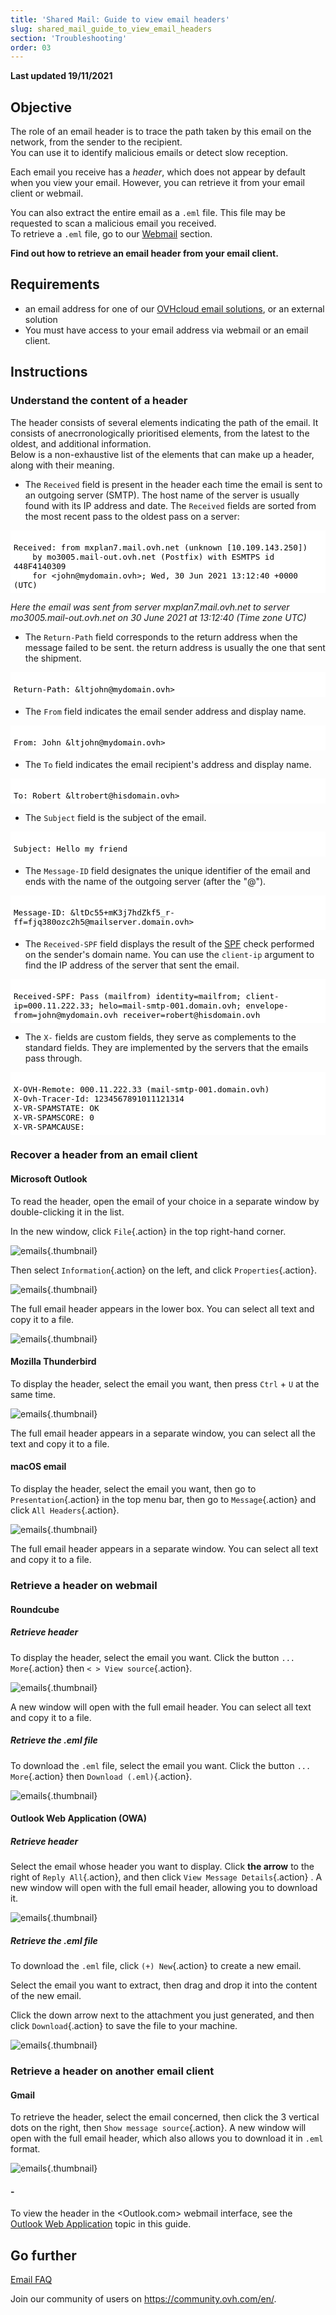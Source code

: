 ```yaml
---
title: 'Shared Mail: Guide to view email headers'
slug: shared_mail_guide_to_view_email_headers
section: 'Troubleshooting'
order: 03
---
```


<style>
 pre {
     font-size: 14px;
 }
 pre.console {
   background-color: #fff; 
   color: #000;
   font-family: monospace;
   padding: 5px;
   margin-bottom: 5px;
 }
 pre.console code {
   border: solid 0px transparent;
   font-family: monospace !important;
   font-size: 0.90em;
   color: #000;
 }
 .small {
     font-size: 0.90em;
 }
</style>


**Last updated 19/11/2021**

## Objective

The role of an email header is to trace the path taken by this email on the network, from the sender to the recipient.<br>
You can use it to identify malicious emails or detect slow reception.

Each email you receive has a *header*, which does not appear by default when you view your email. However, you can retrieve it from your email client or webmail.

You can also extract the entire email as a `.eml` file. This file may be requested to scan a malicious email you received.<br>
To retrieve a `.eml` file, go to our [Webmail](#webmail) section.

**Find out how to retrieve an email header from your email client.**

## Requirements

- an email address for one of our [OVHcloud email solutions](https://www.ovhcloud.com/en-gb/emails/), or an external solution
- You must have access to your email address via webmail or an email client.

## Instructions

### Understand the content of a header

The header consists of several elements indicating the path of the email. It consists of anecrronologically prioritised elements, from the latest to the oldest, and additional information.<br>
Below is a non-exhaustive list of the elements that can make up a header, along with their meaning. 

- The `Received` field is present in the header each time the email is sent to an outgoing server (SMTP). The host name of the server is usually found with its IP address and date. The `Received` fields are sorted from the most recent pass to the oldest pass on a server:

<pre class="console"><code>
Received: from mxplan7.mail.ovh.net (unknown [10.109.143.250])
	by mo3005.mail-out.ovh.net (Postfix) with ESMTPS id 448F4140309
	for &lt;john@mydomain.ovh>; Wed, 30 Jun 2021 13:12:40 +0000 (UTC)
</code></pre>

  *Here the email was sent from server mxplan7.mail.ovh.net to server mo3005.mail-out.ovh.net on 30 June 2021 at 13:12:40 (Time zone UTC)*

- The `Return-Path` field corresponds to the return address when the message failed to be sent. the return address is usually the one that sent the shipment. 

<pre class="console"><code>
Return-Path: &amp;ltjohn@mydomain.ovh>
</code></pre>

- The `From` field indicates the email sender address and display name.

<pre class="console"><code>
From: John &amp;ltjohn@mydomain.ovh>
</code></pre>

- The `To` field indicates the email recipient's address and display name.

<pre class="console"><code>
To: Robert &amp;ltrobert@hisdomain.ovh> 
</code></pre>

- The `Subject` field is the subject of the email.

<pre class="console"><code>
Subject: Hello my friend
</code></pre>

- The `Message-ID` field designates the unique identifier of the email and ends with the name of the outgoing server (after the \"@\"). 

<pre class="console"><code>
Message-ID: &amp;ltDc55+mK3j7hdZkf5_r-ff=fjq380ozc2h5@mailserver.domain.ovh>
</code></pre>

- The `Received-SPF` field displays the result of the [SPF](https://docs.ovh.com/gb/en/domains/web_hosting_the_spf_record/) check performed on the sender's domain name. You can use the `client-ip` argument to find the IP address of the server that sent the email. 

<pre class="console"><code>
Received-SPF: Pass (mailfrom) identity=mailfrom; client-ip=000.11.222.33; helo=mail-smtp-001.domain.ovh; envelope-from=john@mydomain.ovh receiver=robert@hisdomain.ovh 
</code></pre>

- The `X-` fields are custom fields, they serve as complements to the standard fields. They are implemented by the servers that the emails pass through.

<pre class="console"><code>
X-OVH-Remote: 000.11.222.33 (mail-smtp-001.domain.ovh)
X-Ovh-Tracer-Id: 1234567891011121314
X-VR-SPAMSTATE: OK
X-VR-SPAMSCORE: 0
X-VR-SPAMCAUSE: 
</code></pre>

### Recover a header from an email client

#### Microsoft Outlook 

To read the header, open the email of your choice in a separate window by double-clicking it in the list.

In the new window, click `File`{.action} in the top right-hand corner.

![emails](images/outlook01.png){.thumbnail}

Then select `Information`{.action} on the left, and click `Properties`{.action}.

![emails](images/outlook02.png){.thumbnail}

The full email header appears in the lower box. You can select all text and copy it to a file.

![emails](images/outlook03.png){.thumbnail}

#### Mozilla Thunderbird

To display the header, select the email you want, then press `Ctrl` \+ `U` at the same time.

![emails](images/thunderbird01.png){.thumbnail}

The full email header appears in a separate window, you can select all the text and copy it to a file.

#### macOS email

To display the header, select the email you want, then go to `Presentation`{.action} in the top menu bar, then go to `Message`{.action} and click `All Headers`{.action}.

![emails](images/mailmac01.png){.thumbnail}

The full email header appears in a separate window. You can select all text and copy it to a file.

### Retrieve a header on webmail <a name="webmail"></a>

#### Roundcube

##### **Retrieve header**

To display the header, select the email you want. Click the button `... More`{.action} then `< > View source`{.action}.

![emails](images/roundcube01.png){.thumbnail}

A new window will open with the full email header. You can select all text and copy it to a file.

##### **Retrieve the .eml file**

To download the `.eml` file, select the email you want. Click the button `... More`{.action} then `Download (.eml)`{.action}.

![emails](images/roundcube02.png){.thumbnail}

#### Outlook Web Application (OWA) <a name="owa"></a>

##### **Retrieve header**

Select the email whose header you want to display. Click **the arrow** to the right of `Reply All`{.action}, and then click `View Message Details`{.action} . A new window will open with the full email header, allowing you to download it.

![emails](images/owa01.png){.thumbnail}

##### **Retrieve the .eml file**

To download the `.eml` file, click `(+) New`{.action} to create a new email. 

Select the email you want to extract, then drag and drop it into the content of the new email. 

Click the down arrow next to the attachment you just generated, and then click `Download`{.action} to save the file to your machine.

![emails](images/owa02.gif){.thumbnail}

### Retrieve a header on another email client

#### Gmail

To retrieve the header, select the email concerned, then click the 3 vertical dots on the right, then `Show message source`{.action}. A new window will open with the full email header, which also allows you to download it in `.eml` format.

![emails](images/gmail01.png){.thumbnail}

#### -

To view the header in the <Outlook.com> webmail interface, see the [Outlook Web Application](#owa) topic in this guide.

## Go further

[Email FAQ](https://docs.ovh.com/gb/en/emails/emails-faq/)

Join our community of users on <https://community.ovh.com/en/>.
